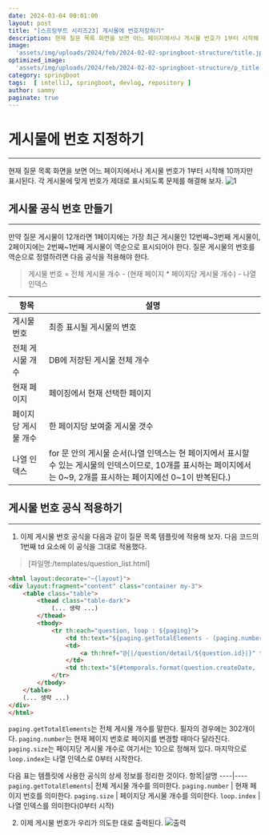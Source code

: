 ```yaml
---
date: 2024-03-04 00:01:00
layout: post
title: "[스프링부트 시리즈23] 게시물에 번호저장하기"
description: 현재 질문 목록 화면을 보면 어느 페이지에서나 게시물 번호가 1부터 시작해 10까지만 표시된다. 각 게시물에 맞게 번호가 제대로 표시되도록 문제를 해결해 보자.
image: 
  'assets/img/uploads/2024/feb/2024-02-02-springboot-structure/title.jpg'
optimized_image:    
  'assets/img/uploads/2024/feb/2024-02-02-springboot-structure/p_title.jpg'
category: springboot
tags:  [ intelliJ, springboot, devlog, repository ]
author: sammy
paginate: true
---
```

# 게시물에 번호 지정하기
*****
현재 질문 목록 화면을 보면 어느 페이지에서나 게시물 번호가 1부터 시작해 10까지만 표시된다. 각 게시물에 맞게 번호가 제대로 표시되도록 문제를 해결해 보자.
![1](../assets/img/uploads/2024/mar/21.numbering/1.png)

## 게시물 공식 번호 만들기
*****
만약 질문 게시물이 12개라면 1페이지에는 가장 최근 게시물인 12번째~3번째 게시물이, 2페이지에는 2번째~1번째 게시물이 역순으로 표시되어야 한다. 질문 게시물의 번호를 역순으로 정렬하려면 다음 공식을 적용해야 한다.

>게시물 번호 = 전체 게시물 개수 - (현재 페이지 * 페이지당 게시물 개수) - 나열 인덱스

항목|설명
----|----
게시물 번호 | 최종 표시될 게시물의 변호
전체 게시물 개수 | DB에 저장된 게시물 전체 개수
현재 페이지 | 페이징에서 현재 선택한 페이지
페이지당 게시물 개수 | 한 페이지당 보여줄 게시물 갯수
나열 인덱스 | for 문 안의 게시물 순서(나열 인덱스는 현 페이지에서 표시할 수 있는 게시물의 인덱스이므로, 10개를 표시하는 페이지에서는 0~9, 2개를 표시하는 페이지에선 0~1이 반복된다.)

## 게시물 번호 공식 적용하기
*****
1) 이제 게시물 번호 공식을 다음과 같이 질문 목록 템플릿에 적용해 보자. 다음 코드의 1번째 td 요소에 이 공식을 그대로 적용했다.
>[파일명:/templates/question_list.html]

```html
<html layout:decorate="~{layout}">
<div layout:fragment="content" class="container my-3">
    <table class="table">
        <thead class="table-dark">
            (... 생략 ...)
        </thead>
        <tbody>
            <tr th:each="question, loop : ${paging}">
                <td th:text="${paging.getTotalElements - (paging.number * paging.size) - loop.index}"></td>
                <td>
                    <a th:href="@{|/question/detail/${question.id}|}" th:text="${question.subject}"></a>
                </td>
                <td th:text="${#temporals.format(question.createDate, 'yyyy-MM-dd HH:mm')}"></td>
            </tr>
        </tbody>
    </table>
    (... 생략 ...)
</div>
</html>
```

`paging.getTotalElements`는 전체 게시물 개수를 말한다. 필자의 경우에는 302개이다. `paging.number`는 현재 페이지 번호로 페이지를 변경할 때마다 달라진다. `paging.size`는 페이지당 게시물 개수로 여기서는 10으로 정해져 있다. 마지막으로 `loop.index`는 나열 인덱스로 0부터 시작한다.

다음 표는 템플릿에 사용한 공식의 상세 정보를 정리한 것이다.
항목|설명
----|----
`paging.getTotalElements`| 전체 게시물 개수를 의미한다.
`paging.number` | 현재 페이지 번호를 의미한다.
`paging.size` | 페이지당 게시물 개수를 의미한다.
`loop.index` | 나열 인덱스를 의미한다(0부터 시작)

2) 이제 게시물 번호가 우리가 의도한 대로 출력된다.
![출력](../assets/img/uploads/2024/mar/21.numbering/2.png)
